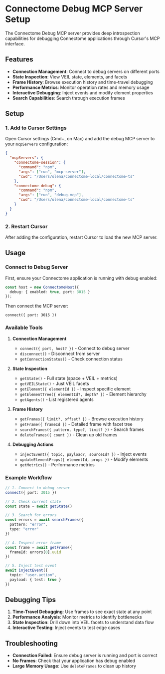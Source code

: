 # Connectome Debug MCP Server Setup

The Connectome Debug MCP server provides deep introspection capabilities for debugging Connectome applications through Cursor's MCP interface.

## Features

- **Connection Management**: Connect to debug servers on different ports
- **State Inspection**: View VEIL state, elements, and facets
- **Frame History**: Browse execution history and time-travel debugging
- **Performance Metrics**: Monitor operation rates and memory usage
- **Interactive Debugging**: Inject events and modify element properties
- **Search Capabilities**: Search through execution frames

## Setup

### 1. Add to Cursor Settings

Open Cursor settings (Cmd+, on Mac) and add the debug MCP server to your `mcpServers` configuration:

```json
{
  "mcpServers": {
    "connectome-session": {
      "command": "npm",
      "args": ["run", "mcp-server"],
      "cwd": "/Users/olena/connectome-local/connectome-ts"
    },
    "connectome-debug": {
      "command": "npm",
      "args": ["run", "debug-mcp"],
      "cwd": "/Users/olena/connectome-local/connectome-ts"
    }
  }
}
```

### 2. Restart Cursor

After adding the configuration, restart Cursor to load the new MCP server.

## Usage

### Connect to Debug Server

First, ensure your Connectome application is running with debug enabled:

```typescript
const host = new ConnectomeHost({
  debug: { enabled: true, port: 3015 }
});
```

Then connect the MCP server:

```
connect({ port: 3015 })
```

### Available Tools

1. **Connection Management**
   - `connect({ port, host? })` - Connect to debug server
   - `disconnect()` - Disconnect from server
   - `getConnectionStatus()` - Check connection status

2. **State Inspection**
   - `getState()` - Full state (space + VEIL + metrics)
   - `getVEILState()` - Just VEIL facets
   - `getElement({ elementId })` - Inspect specific element
   - `getElementTree({ elementId?, depth? })` - Element hierarchy
   - `getAgents()` - List registered agents

3. **Frame History**
   - `getFrames({ limit?, offset? })` - Browse execution history
   - `getFrame({ frameId })` - Detailed frame with facet tree
   - `searchFrames({ pattern, type?, limit? })` - Search frames
   - `deleteFrames({ count })` - Clean up old frames

4. **Debugging Actions**
   - `injectEvent({ topic, payload?, sourceId? })` - Inject events
   - `updateElementProps({ elementId, props })` - Modify elements
   - `getMetrics()` - Performance metrics

### Example Workflow

```typescript
// 1. Connect to debug server
connect({ port: 3015 })

// 2. Check current state
const state = await getState()

// 3. Search for errors
const errors = await searchFrames({ 
  pattern: "error",
  type: "error" 
})

// 4. Inspect error frame
const frame = await getFrame({ 
  frameId: errors[0].uuid 
})

// 5. Inject test event
await injectEvent({
  topic: "user.action",
  payload: { test: true }
})
```

## Debugging Tips

1. **Time-Travel Debugging**: Use frames to see exact state at any point
2. **Performance Analysis**: Monitor metrics to identify bottlenecks
3. **State Inspection**: Drill down into VEIL facets to understand data flow
4. **Interactive Testing**: Inject events to test edge cases

## Troubleshooting

- **Connection Failed**: Ensure debug server is running and port is correct
- **No Frames**: Check that your application has debug enabled
- **Large Memory Usage**: Use `deleteFrames` to clean up history



